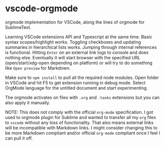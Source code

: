 # vscode-orgmode
orgmode implementation for VSCode, along the lines of orgmode for SublimeText.

Learning VSCode extensions API and Typescript at the same time.  Basic syntax scopes/highlight works.  Toggling checkboxes and updating summaries in hierarchical lists works. Jumping through internal references is functional.  Hitting `Enter` on an external link logs to console and does nothing else.  Eventually it will start browser with the specified URL (open/start/xdg-open depending on platform) or will try to do something like `Open preview` for Markdown.

Make sure to `npm install` to pull all the required node modules.  Open folder in VSCode and hit F5 to get extension running in debug mode.  Select OrgMode language for the untitled document and start experimenting.

The orgmode activates on files with `.org` and `.tasks` extensions but you can also apply it manually.

NOTE: This does not comply with the official `org-mode` specification.  I got used to orgmode plugin for Sublime and wanted to transfer all my `org` files to `vscode` without any loss of functionality.  That also means external links will be incompatible with Markdown links.
I might consider changing this to be more Markdown compliant and/or official `org-mode` compliant once I feel I can pull it off.
 
